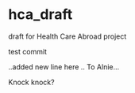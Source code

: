 hca_draft
=========

draft for Health Care Abroad project

test commit

<!-- commited by chaztine -->
..added new line here
.. To Alnie...


Knock knock?